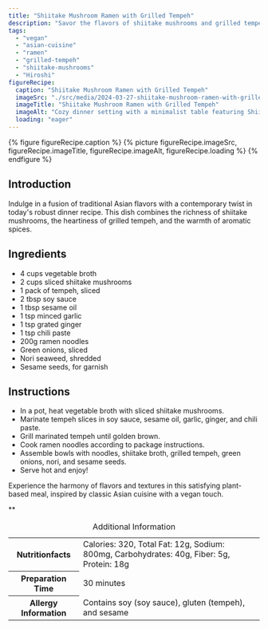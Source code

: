 ```yaml
---
title: "Shiitake Mushroom Ramen with Grilled Tempeh"
description: "Savor the flavors of shiitake mushrooms and grilled tempeh in this vegan ramen recipe. A hearty dish with aromatic spices, perfect for a cozy dinner."
tags:
  - "vegan"
  - "asian-cuisine"
  - "ramen"
  - "grilled-tempeh"
  - "shiitake-mushrooms"
  - "Hiroshi"
figureRecipe: 
  caption: "Shiitake Mushroom Ramen with Grilled Tempeh"
  imageSrc: "./src/media/2024-03-27-shiitake-mushroom-ramen-with-grilled-tempeh-3986.png"
  imageTitle: "Shiitake Mushroom Ramen with Grilled Tempeh"
  imageAlt: "Cozy dinner setting with a minimalist table featuring Shiitake Mushroom Ramen with Grilled Tempeh, evoking warmth and Asian flavors."
  loading: "eager"
---
```


{% figure figureRecipe.caption %}
{% picture figureRecipe.imageSrc, figureRecipe.imageTitle, figureRecipe.imageAlt, figureRecipe.loading %}
{% endfigure %}

## Introduction

Indulge in a fusion of traditional Asian flavors with a contemporary twist in today's robust dinner recipe. This dish combines the richness of shiitake mushrooms, the heartiness of grilled tempeh, and the warmth of aromatic spices.

## Ingredients

- 4 cups vegetable broth
- 2 cups sliced shiitake mushrooms
- 1 pack of tempeh, sliced
- 2 tbsp soy sauce
- 1 tbsp sesame oil
- 1 tsp minced garlic
- 1 tsp grated ginger
- 1 tsp chili paste
- 200g ramen noodles
- Green onions, sliced
- Nori seaweed, shredded
- Sesame seeds, for garnish

## Instructions

- In a pot, heat vegetable broth with sliced shiitake mushrooms.
- Marinate tempeh slices in soy sauce, sesame oil, garlic, ginger, and chili paste.
- Grill marinated tempeh until golden brown.
- Cook ramen noodles according to package instructions.
- Assemble bowls with noodles, shiitake broth, grilled tempeh, green onions, nori, and sesame seeds.
- Serve hot and enjoy!

Experience the harmony of flavors and textures in this satisfying plant-based meal, inspired by classic Asian cuisine with a vegan touch.

**

<table><caption class='sr-only'>Additional Information</caption><tr><th>Nutritionfacts</th><td>Calories: 320, Total Fat: 12g, Sodium: 800mg, Carbohydrates: 40g, Fiber: 5g, Protein: 18g&nbsp;</td></tr><tr><th>Preparation Time</th><td>30 minutes&nbsp;</td></tr><tr><th>Allergy Information</th><td>Contains soy (soy sauce), gluten (tempeh), and sesame&nbsp;</td></tr></table>

